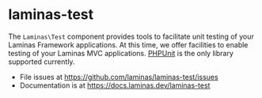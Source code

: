 # laminas-test

The `Laminas\Test` component provides tools to facilitate unit testing of your Laminas
Framework applications. At this time, we offer facilities to enable testing of
your Laminas MVC applications. [PHPUnit](https://phpunit.de/) is the only
library supported currently.


- File issues at https://github.com/laminas/laminas-test/issues
- Documentation is at https://docs.laminas.dev/laminas-test

